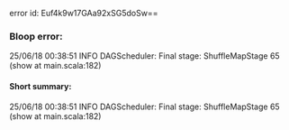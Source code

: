 error id: Euf4k9w17GAa92xSG5doSw==
### Bloop error:

25/06/18 00:38:51 INFO DAGScheduler: Final stage: ShuffleMapStage 65 (show at main.scala:182)
#### Short summary: 

25/06/18 00:38:51 INFO DAGScheduler: Final stage: ShuffleMapStage 65 (show at main.scala:182)